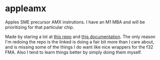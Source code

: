 appleamx
========

Apples SME precursor AMX instrutions. I have an M1 MBA and will be prioritizing
for that particular chip.

Made by staring a lot at [this repo](https://github.com/yvt/amx-rs) and
[this documentation](https://github.com/corsix/amx). The only reason I'm
redoing the repo is the linked is doing a fair bit more than I care about, and
is missing some of the things I do want like nice wrappers for the f32 FMA.
Also I tend to learn things better by simply doing them myself.
